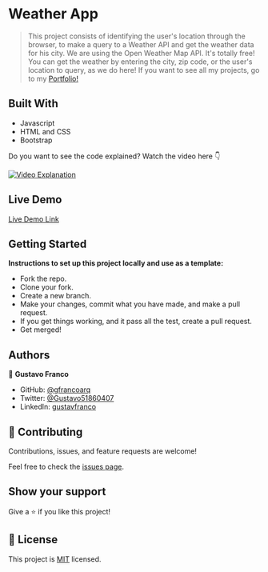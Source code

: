 # Weather App
>This project consists of identifying the user's location through the browser, to make a query to a Weather API and get the weather data for his city.
>We are using the Open Weather Map API. It's totally free! You can get the weather by entering the city, zip code, or the user's location to query, as we do here!
>If you want to see all my projects, go to my <a href="https://gfrancoarq.github.io/personal-portfolio" target="_blank" class="text-white">Portfolio!</a>

## Built With

- Javascript
- HTML and CSS
- Bootstrap

Do you want to see the code explained? Watch the video here 👇

[![Video Explanation](https://i9.ytimg.com/vi_webp/fCqI_UlTv_4/mqdefault.webp?v=634f0470&sqp=CKCL05oG&rs=AOn4CLDn41HpNX1S0WIjHizW9B7U5k_Dsw)](https://youtu.be/fCqI_UlTv_4)

## Live Demo

<a href="https://gfrancoarq.github.io/weather-app" target="_blank" class="text-white">Live Demo Link</a>

## Getting Started

**Instructions to set up this project locally and use as a template:**

- Fork the repo.
- Clone your fork.
- Create a new branch.
- Make your changes, commit what you have made, and make a pull request.
- If you get things working, and it pass all the test, create a pull request.
- Get merged!

## Authors

👤 **Gustavo Franco**

- GitHub: [@gfrancoarq](https://github.com/gfrancoarq)
- Twitter: [@Gustavo51860407](https://twitter.com/Gustavo51860407)
- LinkedIn: [gustavfranco](https://linkedin.com/in/gustavfranco)

## 🤝 Contributing

Contributions, issues, and feature requests are welcome!

Feel free to check the [issues page](../../issues/).

## Show your support

Give a ⭐️ if you like this project!

## 📝 License

This project is [MIT](./LICENSE) licensed.
